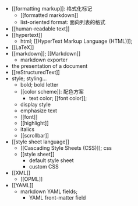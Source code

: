 - [[formatting markup]]: 格式化标记
    - [[formatted markdown]]
    - list-oriented format: 面向列表的格式
- [[human-readable text]]
- [[hypertext]]
    - html; [[HyperText Markup Language (HTML)]];
- [[LaTeX]]
- [[markdown]]; [[Markdown]]
    - markdown exporter
- the presentation of a document
- [[reStructuredText]]
- style; styling...
    - bold; bold letter
    - [[color scheme]]: 配色方案 
        - text color; [[font color]]; 
    - display style
    - emphasize text
    - [[font]]
    - [[highlight]]
    - italics
    - [[scrollbar]]
- [[style sheet language]]
    - [[Cascading Style Sheets (CSS)]]; css
    - [[style sheet]]
        - default style sheet
        - custom CSS
- [[XML]]
    - [[OPML]]
- [[YAML]]
    - markdown YAML fields;
        - YAML front-matter field
